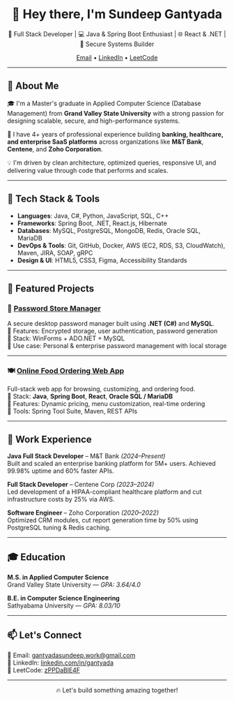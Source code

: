 <h1 align="center">👋 Hey there, I'm Sundeep Gantyada</h1>
<p align="center">
  🚀 Full Stack Developer | 💻 Java & Spring Boot Enthusiast | 🌐 React & .NET | 🔐 Secure Systems Builder
</p>
<p align="center">
  <a href="mailto:gantyadasundeep.work@gmail.com">Email</a> • 
  <a href="https://www.linkedin.com/in/gantyada" target="_blank">LinkedIn</a> • 
  <a href="https://leetcode.com/zPPDaBlE4F" target="_blank">LeetCode</a>
</p>

---

## 🧠 About Me

🎓 I'm a Master's graduate in Applied Computer Science (Database Management) from **Grand Valley State University** with a strong passion for designing scalable, secure, and high-performance systems.

💼 I have 4+ years of professional experience building **banking, healthcare, and enterprise SaaS platforms** across organizations like **M&T Bank**, **Centene**, and **Zoho Corporation**.

💡 I'm driven by clean architecture, optimized queries, responsive UI, and delivering value through code that performs and scales.

---

## 🔨 Tech Stack & Tools

- **Languages**: Java, C#, Python, JavaScript, SQL, C++
- **Frameworks**: Spring Boot, .NET, React.js, Hibernate
- **Databases**: MySQL, PostgreSQL, MongoDB, Redis, Oracle SQL, MariaDB
- **DevOps & Tools**: Git, GitHub, Docker, AWS (EC2, RDS, S3, CloudWatch), Maven, JIRA, SOAP, gRPC
- **Design & UI**: HTML5, CSS3, Figma, Accessibility Standards

---

## 🚀 Featured Projects

### 🔐 [Password Store Manager](https://github.com/yourusername/password-store-manager)
A secure desktop password manager built using **.NET (C#)** and **MySQL**.  
🔸 Features: Encrypted storage, user authentication, password generation  
🔸 Stack: WinForms + ADO.NET + MySQL  
🔸 Use case: Personal & enterprise password management with local storage

---

### 🍽️ [Online Food Ordering Web App](https://github.com/yourusername/food-ordering-app)
Full-stack web app for browsing, customizing, and ordering food.  
🔸 Stack: **Java**, **Spring Boot**, **React**, **Oracle SQL / MariaDB**  
🔸 Features: Dynamic pricing, menu customization, real-time ordering  
🔸 Tools: Spring Tool Suite, Maven, REST APIs

---

## 🏢 Work Experience

**Java Full Stack Developer** – M&T Bank *(2024–Present)*  
Built and scaled an enterprise banking platform for 5M+ users. Achieved 99.98% uptime and 60% faster APIs.

**Full Stack Developer** – Centene Corp *(2023–2024)*  
Led development of a HIPAA-compliant healthcare platform and cut infrastructure costs by 25% via AWS.

**Software Engineer** – Zoho Corporation *(2020–2022)*  
Optimized CRM modules, cut report generation time by 50% using PostgreSQL tuning & Redis caching.

---

## 🎓 Education

**M.S. in Applied Computer Science**  
Grand Valley State University — *GPA: 3.64/4.0*

**B.E. in Computer Science Engineering**  
Sathyabama University — *GPA: 8.03/10*

---

## 📫 Let's Connect

💌 Email: gantyadasundeep.work@gmail.com  
🔗 LinkedIn: [linkedin.com/in/gantyada](https://linkedin.com/in/gantyada)  
🧠 LeetCode: [zPPDaBlE4F](https://leetcode.com/zPPDaBlE4F)

---

<p align="center">🔥 Let's build something amazing together!</p>
